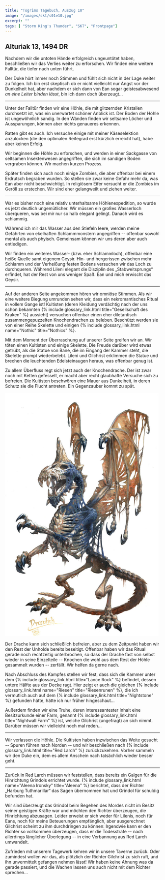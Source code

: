 ```yaml
---
title: "Togrims Tagebuch, Auszug 10"
image: "/images/skt/s01e10.jpg"
excerpt: ""
tags: [ "Storm King's Thunder", "SKT", "Frontpage"]
---
```


## Alturiak 13, 1494 DR

Nachdem wir die untoten Hände erfolgreich ungeuntötet haben, beschließen wir
das Verlies weiter zu erforschen. Wir finden eine weitere Falltür, die tiefer
nach unten führt.

Der Duke hört immer noch Stimmen und fühlt sich nicht in der Lage weiter zu folgen. Ich bin
erst skeptisch ob er nicht vielleicht nur Angst vor der Dunkelheit hat, aber
nachdem er sich dann von Ean sogar geistesabwesend *an eine Leiter binden
lässt*, bin ich dann doch überzeugt…

---

Unter der Falltür finden wir eine Höhle, die mit glitzernden Kristallen
durchsetzt ist, was ein unerwartet schöner Anblick ist. Der Boden der Höhle ist
ungewöhnlich sandig. In den Wänden finden wir seltsame Löcher und Aussparungen,
können aber nichts genaueres erkennen.

Ratten gibt es auch. Ich versuche einige mit meiner Käseselektion anzulocken
(die den optimalen Reifegrad erst kürzlich erreicht hat), habe aber keinen
Erfolg.

Wir beginnen die Höhle zu erforschen, und werden in einer Sackgasse von seltsamen Insektenwesen
angegriffen, die sich im sandigen Boden vergraben können. Wir machen kurzen Prozess.

Später finden sich auch noch einige Zombies, die aber offenbar bei einem
Erdrutsch begraben wurden. So stellen sie zwar keine Gefahr mehr da, was Ean
aber nicht beschwichtigt. In religiösem Eifer versucht er die Zombies im Geröll
zu erstechen. Wir sind eher gelangweilt und ziehen weiter.

---

War es bisher noch eine relativ unterhaltsame Höhlenexpedition, so wurde es jetzt deutlich ungemütlicher.
Wir müssen ein großes Wasserloch überqueren, was bei mir nur so halb elegant gelingt. Danach wird
es schlammig.

Während ich mir das Wasser aus den Stiefeln leere, werden meine Gefährten von ekelhaften Schlammmonstern
angegriffen -- offenbar sowohl mental als auch phyisch. Gemeinsam können wir uns deren aber auch entledigen.

Wir finden ein weiteres Wasser- (bzw. eher Schlammloch), offenbar eine heiße
Quelle samt eigenem Geysir. Hin- und hergerissen zwischen mehr Schlamm und der
Verheißung festen Bodens versuchen wir das Loch zu durchqueren.  Während Lileni
elegant die Disziplin des „Stabweitsprungs“ erfindet, hat der Rest von uns
weniger Spaß. Ean und mich erwischt das Geysir.

---

Auf der anderen Seite angekommen hören wir omniöse Stimmen. Als wir eine weitere Biegung umrunden sehen wir,
dass ein nekromantisches Ritual in vollem Gange ist! Kultisten (deren Kleidung verdächtig
nach der uns schon bekannten {% include glossary_link.html title="Gesellschaft des Kraken" %} aussieht)
versuchen offenbar einen eher diletantisch zusammengepuzzelten Knochendrachen zu beleben. Beschützt
werden sie von einer Reihe Skelette und einigen {% include glossary_link.html name="Nothic" title="Nothics" %}.

Mit dem Moment der Überraschung auf unserer Seite greifen wir an. Wir töten einen Kultisten und einige Skelette.
Die Freude darüber wird etwas getrübt, als die Statue von Bane, die im Eingang der Kammer steht, die
Skelette prompt wiederbelebt. Lileni und Gilchrist erklimmen die Statue und brechen die leuchtenden
Edelsteinaugen heraus, was offenbar genug ist.

Zu allem Überfluss regt sich jetzt auch der Knochendrache. Der ist zwar noch
mit Ketten gefesselt, er macht aber recht glaubhafte Versuche sich zu befreien.
Die Kultisten beschwören eine Mauer aus Dunkelheit, in deren Schutz sie die
Flucht antreten. Ein Gegenzauber kommt zu spät.

<img src='/images/skt/dracolich.jpg' style='max-width: 500px;' />

Der Drache kann sich schließlich befreien, aber zu dem Zeitpunkt haben wir den Rest der Unholde bereits
beseitigt. Offenbar haben wir das Ritual gerade noch rechtzeitig unterbrochen, so dass der Drache
fast von selbst wieder in seine Einzelteile -- Knochen die wohl aus dem Rest der Höhle gesammelt wurden --
zerfällt. Wir helfen da gerne nach.

Nach Abschluss des Kampfes stellen wir fest, dass sich die Kammer unter dem {% include
glossary_link.html title="Lance Rock" %} befindet, dessen untere Hälfte aus der Decke ragt.
Hier zeigt er auch die gleichen {% include glossary_link.html name="Riesen" title="Riesenrunen" %}, die
ich vermutlich auch auf dem {% include glossary_link.html title="Nightstone" %} gefunden hätte, hätte
ich nur früher hingeschaut…

Außerdem finden wir eine Truhe, deren interessantester Inhalt eine Besitzurkunde einer Farm,
genannt {% include glossary_link.html title="Nightwall Farm" %} ist, welche Gilchrist (ungefragt) an
sich nimmt. Darüber müssen wir vielleicht noch mal reden…

---

Wir verlassen die Höhle. Die Kultisten haben inzwischen das Weite gesucht -- Spuren führen nach Norden --
und wir beschließen nach {% include glossary_link.html title="Red Larch" %} zurückzukehren. Vorher
sammeln wir den Duke ein, dem es allem Anschein nach tatsächlich wieder besser geht.

---

Zurück in Red Larch müssen wir feststellen, dass bereits ein Galgen für die Hinrichtung
Grindols errichtet wurde. {% include glossary_link.html name="Aleena Ironsky" title="Aleena" %} berichtet,
dass der Richter „Harburg Tuthmarillar“ das Sagen übernommen hat und Grindol für schuldig
befunden hat.

Wir sind überzeugt das Grindol beim Begehen des Mordes nicht im Besitz seiner geistigen Kräfte war
und möchten den Richter überzeugen, die Hinrichtung abzusagen. Leider erweist er sich weder
für Lilenis, noch für Eans, noch für meine Beteuerungen empfänglich, aber ausgerechnet Gilchrist
scheint zu ihm durchdringen zu können: Irgendwie kann er den Richter so vollkommen überzeugen, dass
er die Todesstrafe -- nach allerdings länglicher Überlegung -- in eine Verbannung aus Red Larch umwandelt.

Zufrieden mit unserem Tagewerk kehren wir in unsere Taverne zurück. Oder zumindest wollen wir das,
als plötzlich der Richter Gilchrist zu sich ruft, und ihn unvermittelt gefangen nehmen lässt!
Wir haben keine Ahnung was da gerade passiert, und die Wachen lassen uns auch nicht mit dem
Richter sprechen…
